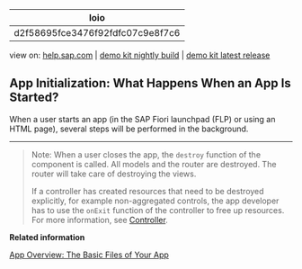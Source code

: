 | loio |
| -----|
| d2f58695fce3476f92fdfc07c9e8f7c6 |

<div id="loio">

view on: [help.sap.com](https://help.sap.com/viewer/DRAFT/3237636b137e43519a20ad5513c49ccb/latest/en-US/d2f58695fce3476f92fdfc07c9e8f7c6.html) | [demo kit nightly build](https://openui5nightly.hana.ondemand.com/#/topic/d2f58695fce3476f92fdfc07c9e8f7c6) | [demo kit latest release](https://openui5.hana.ondemand.com/#/topic/d2f58695fce3476f92fdfc07c9e8f7c6)</div>
<!-- loiod2f58695fce3476f92fdfc07c9e8f7c6 -->

## App Initialization: What Happens When an App Is Started?

When a user starts an app \(in the SAP Fiori launchpad \(FLP\) or using an HTML page\), several steps will be performed in the background.

***

> Note:
> When a user closes the app, the `destroy` function of the component is called. All models and the router are destroyed. The router will take care of destroying the views.
> 
> If a controller has created resources that need to be destroyed explicitly, for example non-aggregated controls, the app developer has to use the `onExit` function of the controller to free up resources. For more information, see [Controller](Controller_121b8e6.md).
> 
> 

**Related information**  


[App Overview: The Basic Files of Your App](App_Overview_The_Basic_Files_of_Your_App_28b59ca.md)

